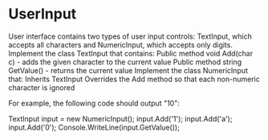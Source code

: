 # UserInput
 User interface contains two types of user input controls: TextInput, which accepts all characters and NumericInput, which accepts only digits.  Implement the class TextInput that contains:  Public method void Add(char c) - adds the given character to the current value Public method string GetValue() - returns the current value Implement the class NumericInput that:  Inherits TextInput Overrides the Add method so that each non-numeric character is ignored

For example, the following code should output "10":

TextInput input = new NumericInput();
input.Add('1');
input.Add('a');
input.Add('0');
Console.WriteLine(input.GetValue());
